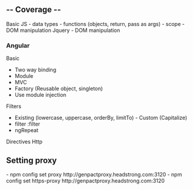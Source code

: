 <h2> -- Coverage -- </h2>
Basic JS
 - data types
 - functions (objects, return, pass as args)
 - scope
 - DOM manipulation
Jquery
 - DOM manipulation

<h3>Angular</h3>

Basic
  - Two way binding
  - Module
  - MVC
  - Factory (Reusable object, singleton)
  - Use module injection
    
Filters
  - Existing (lowercase, uppercase, orderBy, limitTo)  - Custom (Capitalize) 
  - filter :filter
  - ngRepeat
  
Directives
Http


<h2>Setting proxy</h2>
 - npm config set proxy http://genpactproxy.headstrong.com:3120 
 - npm config set https-proxy http://genpactproxy.headstrong.com:3120

